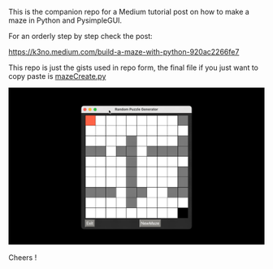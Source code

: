 This is the companion repo for a Medium tutorial post on how to make a maze in Python and PysimpleGUI.

For an orderly step by step check the post:

https://k3no.medium.com/build-a-maze-with-python-920ac2266fe7


This repo is just the gists used in repo form, the final file if you just want to copy paste is [mazeCreate.py](https://github.com/KenoLeon/Medium-Mazes/blob/main/mazeCreate.py)

![PySimpleGUI-Maze](PysimpleGui-Maze.gif)

Cheers !